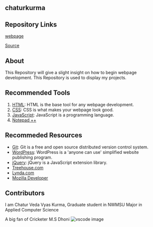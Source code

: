 ## chaturkurma

## Repository Links

[webpage](https://github.com/chaturkurma/chaturkurma/blob/master/README.md)

[Source](https://github.com/chaturkurma/chaturkurma/tree/master)


## About

This Repository will give a slight insight on how to begin webpage development. This Repository is used to display my projects.



## Recommended Tools

1. [HTML](https://www.w3schools.com/html/ "w3school HTML Tutorial"): HTML is the base tool for any webpage development.
1. [CSS](https://www.w3schools.com/html/html_css.asp/ "w3school CSS"): CSS is what makes your webpage look good.
1. [JavaScript](https://www.w3schools.com/js/ "w3school JavaScript"): JavaScript is a programming language. 
1. [Notepad ++](https://notepad-plus-plus.org/)

## Recommeded Resources

- [Git](https://git-scm.com/ "Git - homepage"): Git is a free and open source distributed version control system.
- [WordPress](https://wordpress.com/ "WordPress - homepage"): WordPress is a 'anyone can use' simplified website publishing program.
- [jQuery](https://jquery.com/ "jQuery - homepage"): jQuery is a JavaScript extension library.
- [Treehouse.com](https://teamtreehouse.com/)
- [Lynda.com](https://www.lynda.com/)
- [Mozilla Developer](https://developer.mozilla.org/en-US/docs/Learn)



## Contributors
I am Chatur Veda Vyas Kurma, Graduate student in NWMSU Major in Applied Computer Science

A big fan of Cricketer M.S Dhoni
![vscode image](https://awallpaperfree.com/wp-content/uploads/2018/09/ms.jpg)
